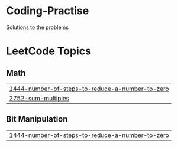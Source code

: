 # Coding-Practise
Solutions to the problems

<!---LeetCode Topics Start-->
# LeetCode Topics
## Math
|  |
| ------- |
| [1444-number-of-steps-to-reduce-a-number-to-zero](https://github.com/Parwazsingh/Coding-Practise/tree/master/1444-number-of-steps-to-reduce-a-number-to-zero) |
| [2752-sum-multiples](https://github.com/Parwazsingh/Coding-Practise/tree/master/2752-sum-multiples) |
## Bit Manipulation
|  |
| ------- |
| [1444-number-of-steps-to-reduce-a-number-to-zero](https://github.com/Parwazsingh/Coding-Practise/tree/master/1444-number-of-steps-to-reduce-a-number-to-zero) |
<!---LeetCode Topics End-->
